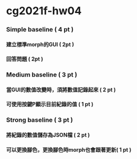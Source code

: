 # cg2021f-hw04

### Simple baseline ( 4 pt )
#### 建立標準morph的GUI ( 2pt  )
#### 回答問題 ( 2pt )
### Medium baseline ( 3 pt )
#### 當GUI的數值改變時，須將數值記錄起來 ( 2 pt )
#### 可使用按鍵P顯示目前紀錄的值 ( 1 pt )
### Strong baseline ( 3 pt )
#### 將紀錄的數值儲存為JSON檔 ( 2 pt )
#### 可以更換腳色，更換腳色時morph也會跟著更新( 1 pt )

